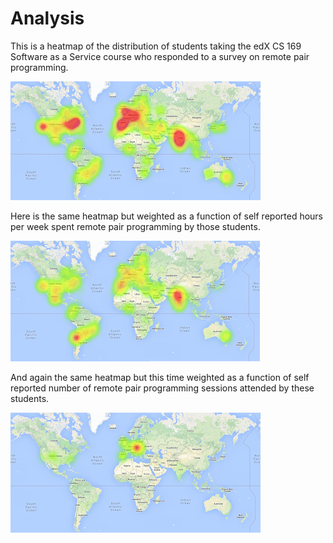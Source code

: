 # Analysis

This is a heatmap of the distribution of students taking the edX CS 169 Software as a Service course who responded to a survey on remote pair programming.

![](https://raw.githubusercontent.com/AgileVentures/AgileVentures/master/images/analysis/cs_169_student_location_heat_map.png)

Here is the same heatmap but weighted as a function of self reported hours per week spent remote pair programming by those students.

![](https://raw.githubusercontent.com/AgileVentures/AgileVentures/master/images/analysis/cs_169_student_location_heatmap_weighted_by_hours_remote_pairing.png)

And again the same heatmap but this time weighted as a function of self reported number of remote pair programming sessions attended by these students.

![](https://raw.githubusercontent.com/AgileVentures/AgileVentures/master/images/analysis/cs_169_student_location_heat_map_weighted_by_frequency_of_remote_pairing.png)

